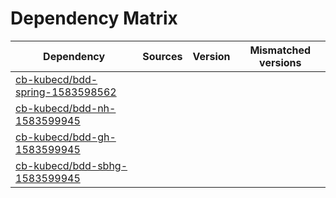 # Dependency Matrix

Dependency | Sources | Version | Mismatched versions
---------- | ------- | ------- | -------------------
[cb-kubecd/bdd-spring-1583598562](https://github.com/cb-kubecd/bdd-spring-1583598562.git) |  | []() | 
[cb-kubecd/bdd-nh-1583599945](https://github.com/cb-kubecd/bdd-nh-1583599945.git) |  | []() | 
[cb-kubecd/bdd-gh-1583599945](https://github.com/cb-kubecd/bdd-gh-1583599945.git) |  | []() | 
[cb-kubecd/bdd-sbhg-1583599945](https://github.com/cb-kubecd/bdd-sbhg-1583599945.git) |  | []() | 
